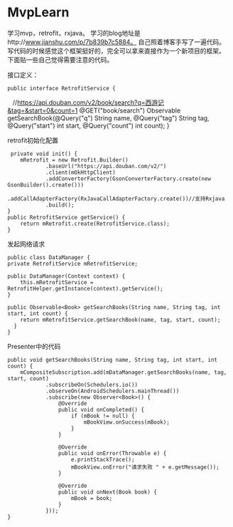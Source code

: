 # MvpLearn
学习mvp，retrofit，rxjava。
学习的blog地址是http://www.jianshu.com/p/7b839b7c5884。
自己照着博客手写了一遍代码。写代码的时候感觉这个框架挺好的，完全可以拿来直接作为一个新项目的框架。
下面贴一些自己觉得需要注意的代码。


接口定义：

    public interface RetrofitService {
    //https://api.douban.com/v2/book/search?q=西游记&tag=&start=0&count=1
    @GET("book/search")
    Observable<Book> getSearchBook(@Query("q") String name,
                                   @Query("tag") String tag,
                                   @Query("start") int start,
                                   @Query("count") int count);
    }
    
retrofit初始化配置

     private void init() {
        mRetrofit = new Retrofit.Builder()
                .baseUrl("https://api.douban.com/v2/")
                .client(mOkHttpClient)
                .addConverterFactory(GsonConverterFactory.create(new GsonBuilder().create()))
                .addCallAdapterFactory(RxJavaCallAdapterFactory.create())//支持Rxjava
                .build();
    }
    public RetrofitService getService() {
        return mRetrofit.create(RetrofitService.class);
    }
    
发起网络请求

    public class DataManager {
    private RetrofitService mRetrofitService;

    public DataManager(Context context) {
        this.mRetrofitService = RetrofitHelper.getInstance(context).getService();
    }

    public Observable<Book> getSearchBooks(String name, String tag, int start, int count) {
        return mRetrofitService.getSearchBook(name, tag, start, count);
      }
    }
    
Presenter中的代码

    public void getSearchBooks(String name, String tag, int start, int count) {
        mCompositeSubscription.add(mDataManager.getSearchBooks(name, tag, start, count)
                .subscribeOn(Schedulers.io())
                .observeOn(AndroidSchedulers.mainThread())
                .subscribe(new Observer<Book>() {
                    @Override
                    public void onCompleted() {
                        if (mBook != null) {
                            mBookView.onSuccess(mBook);
                        }
                    }

                    @Override
                    public void onError(Throwable e) {
                        e.printStackTrace();
                        mBookView.onError("请求失败 " + e.getMessage());
                    }

                    @Override
                    public void onNext(Book book) {
                        mBook = book;
                    }
                }));
    }
